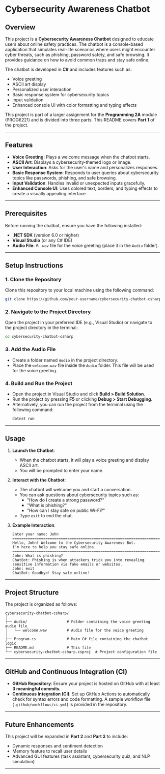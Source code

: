 # Cybersecurity Awareness Chatbot

## Overview
This project is a **Cybersecurity Awareness Chatbot** designed to educate users about online safety practices. The chatbot is a console-based application that simulates real-life scenarios where users might encounter cyber threats, such as phishing, password safety, and safe browsing. It provides guidance on how to avoid common traps and stay safe online.

The chatbot is developed in **C#** and includes features such as:
- Voice greeting
- ASCII art display
- Personalized user interaction
- Basic response system for cybersecurity topics
- Input validation
- Enhanced console UI with color formatting and typing effects

This project is part of a larger assignment for the **Programming 2A** module (PROG6221) and is divided into three parts. This README covers **Part 1** of the project.

---

## Features
- **Voice Greeting**: Plays a welcome message when the chatbot starts.
- **ASCII Art**: Displays a cybersecurity-themed logo or image.
- **User Interaction**: Asks for the user's name and personalizes responses.
- **Basic Response System**: Responds to user queries about cybersecurity topics like passwords, phishing, and safe browsing.
- **Input Validation**: Handles invalid or unexpected inputs gracefully.
- **Enhanced Console UI**: Uses colored text, borders, and typing effects to create a visually appealing interface.

---

## Prerequisites
Before running the chatbot, ensure you have the following installed:
- **.NET SDK** (version 6.0 or higher)
- **Visual Studio** (or any C# IDE)
- **Audio File**: A `.wav` file for the voice greeting (place it in the `Audio` folder).

---

## Setup Instructions

### 1. Clone the Repository
Clone this repository to your local machine using the following command:
```bash
git clone https://github.com/your-username/cybersecurity-chatbot-csharp.git
```

### 2. Navigate to the Project Directory
Open the project in your preferred IDE (e.g., Visual Studio) or navigate to the project directory in the terminal:
```bash
cd cybersecurity-chatbot-csharp
```

### 3. Add the Audio File
- Create a folder named `Audio` in the project directory.
- Place the `welcome.wav` file inside the `Audio` folder. This file will be used for the voice greeting.

### 4. Build and Run the Project
- Open the project in Visual Studio and click **Build > Build Solution**.
- Run the project by pressing **F5** or clicking **Debug > Start Debugging**.
- Alternatively, you can run the project from the terminal using the following command:
  ```bash
  dotnet run
  ```

---

## Usage
1. **Launch the Chatbot**:
   - When the chatbot starts, it will play a voice greeting and display ASCII art.
   - You will be prompted to enter your name.

2. **Interact with the Chatbot**:
   - The chatbot will welcome you and start a conversation.
   - You can ask questions about cybersecurity topics such as:
     - "How do I create a strong password?"
     - "What is phishing?"
     - "How can I stay safe on public Wi-Fi?"
   - Type `exit` to end the chat.

3. **Example Interaction**:
   ```
   Enter your name: John
   =======================================================================
   Hello, John! Welcome to the Cybersecurity Awareness Bot.
   I'm here to help you stay safe online.
   =======================================================================
   John: What is phishing?
   ChatBot: Phishing is when attackers trick you into revealing sensitive information via fake emails or websites.
   John: exit
   ChatBot: Goodbye! Stay safe online!
   ```

---

## Project Structure
The project is organized as follows:
```
cybersecurity-chatbot-csharp/
│
├── Audio/                  # Folder containing the voice greeting audio file
│   └── welcome.wav         # Audio file for the voice greeting
│
├── Program.cs              # Main C# file containing the chatbot logic
├── README.md               # This file
└── cybersecurity-chatbot-csharp.csproj  # Project configuration file
```

---

## GitHub and Continuous Integration (CI)
- **GitHub Repository**: Ensure your project is hosted on GitHub with at least **3 meaningful commits**.
- **Continuous Integration (CI)**: Set up GitHub Actions to automatically check for syntax errors and code formatting. A sample workflow file (`.github/workflows/ci.yml`) is provided in the repository.

---

## Future Enhancements
This project will be expanded in **Part 2** and **Part 3** to include:
- Dynamic responses and sentiment detection
- Memory feature to recall user details
- Advanced GUI features (task assistant, cybersecurity quiz, and NLP simulation)

---
